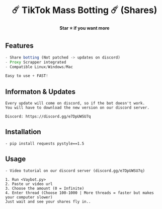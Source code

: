 <h1 align="center">☄️ TikTok Mass Botting ☄️ (Shares)</h1>
<p align='center'>
  <b>Star ⭐ if you want more</b><br>
</p>


## Features
```js
- Share botting (Not patched -> updates on discord)
- Proxy Scrapper integrated
- Compatible Linux/Windows/Mac

Easy to use + FAST!
```

## Informaton & Updates
```
Every update will come on discord, so if the bot doesn't work. 
You will have to download the new version on our discord server.

Discord: https://discord.gg/e7DpUWSU7q
```
## Installation
```
- pip install requests pystyle==1.5
```

## Usage
```
- Video tutorial on our discord server (discord.gg/e7DpUWSU7q)

1. Run <Vaybot.py>
2. Paste ur video url
3. Choose the amount (0 = Infinite)
4. Enter thread (Choose 100-1000 | More threads = faster but makes your computer slower)
Just wait and see your shares fly in..
```
